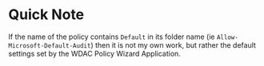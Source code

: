 # Quick Note
If the name of the policy contains `Default` in its folder name
(ie `Allow-Microsoft-Default-Audit`) then it is not my own
work, but rather the default settings set by the WDAC Policy
Wizard Application.